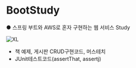 # BootStudy


●  스프링 부트와 AWS로 혼자 구현하는 웹 서비스 Study


![XL](https://user-images.githubusercontent.com/98295182/190609590-f93924fc-c9d6-4b58-a061-e31b9ee538f1.jpg)


- 책 예제, 게시판 CRUD구현코드, 머스테치
- JUnit테스트코드(assertThat, assertj)

